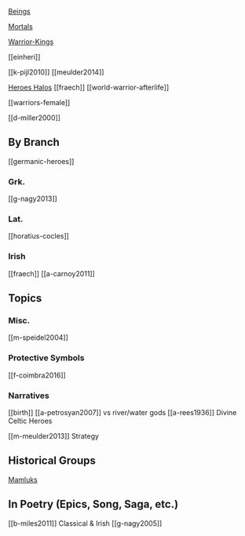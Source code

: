 [Beings](pie-beings.md)

[Mortals](pie-mortals-humans-people.md)

[Warrior-Kings](pie-kings-rulers.md)

[[einheri]]

[[k-pijl2010]]
[[meulder2014]]


[Heroes Halos](luan-laith.md)
[[fraech]]
[[world-warrior-afterlife]]

[[warriors-female]]


[[d-miller2000]]


## By Branch

[[germanic-heroes]]


### Grk.
[[g-nagy2013]]
### Lat.
[[horatius-cocles]]

### Irish
[[fraech]]
[[a-carnoy2011]]



## Topics
### Misc.
[[m-speidel2004]]
### Protective Symbols
[[f-coimbra2016]]
### Narratives
[[birth]] 
[[a-petrosyan2007]] vs river/water gods
[[a-rees1936]] Divine Celtic Heroes

[[m-meulder2013]] Strategy 


## Historical Groups
[Mamluks](https://en.wikipedia.org/wiki/Mamluk)


## In Poetry (Epics, Song, Saga, etc.)
[[b-miles2011]] Classical & Irish
[[g-nagy2005]]
